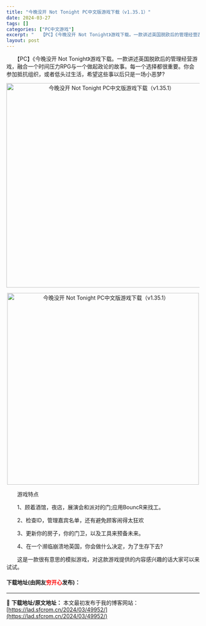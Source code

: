 ```yaml
---
title: "今晚没开 Not Tonight PC中文版游戏下载（v1.35.1）"
date: 2024-03-27
tags: []
categories: ["PC中文游戏"]
excerpt: "　　【PC】《今晚没开 Not Tonight》游戏下载。一款讲述英国脱欧后的管理经营游戏，融合一个时间压力RPG与一个做起政论的故事。每一个选择都很重要。你会参加抵抗组织，或者低头过生活，希望这些事以后只是一场小恶梦? 　　游戏特点 　　1、顾着酒馆，夜店，展演会和派对的门;应用BouncR来找工&hellip;"
layout: post
---
```


 <p>　　【PC】《今晚没开 Not Tonight》游戏下载。一款讲述英国脱欧后的管理经营游戏，融合一个时间压力RPG与一个做起政论的故事。每一个选择都很重要。你会参加抵抗组织，或者低头过生活，希望这些事以后只是一场小恶梦?</p> <p align="center"><img align="" border="0" src="https://lad.sfcrom.cn/wp-content/uploads/2024/03/20240327_66038245e8b07.webp" width="533" alt="今晚没开 Not Tonight PC中文版游戏下载（v1.35.1）" /></p> <p align="center"><img align="" border="0" src="https://lad.sfcrom.cn/wp-content/uploads/2024/03/20240327_660382464c502.webp" width="500" alt="今晚没开 Not Tonight PC中文版游戏下载（v1.35.1）" /></p> <p>　　游戏特点</p> <p>　　1、顾着酒馆，夜店，展演会和派对的门;应用BouncR来找工。</p> <p>　　2、检查ID，管理嘉宾名单，还有避免顾客闹得太狂欢</p> <p>　　3、更新你的房子，你的门卫，以及工具来预备未来。</p> <p>　　4、在一个濒临崩溃地英国，你会做什么决定，为了生存下去?</p> <p>　　这是一款很有意思的模拟游戏，对这款游戏提供的内容感兴趣的话大家可以来试试。</p> <p><h4>下载地址(由网友<font color="red">穷开心</font>发布)：</h4></p> 

---
📖 **下载地址/原文地址：** 本文最初发布于我的博客网站：[https://lad.sfcrom.cn/2024/03/49952/](https://lad.sfcrom.cn/2024/03/49952/)
